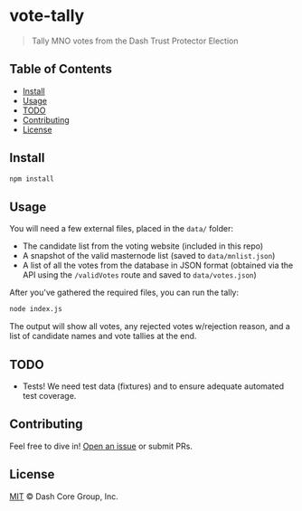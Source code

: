 # vote-tally

> Tally MNO votes from the Dash Trust Protector Election

## Table of Contents
- [Install](#install)
- [Usage](#usage)
- [TODO](#todo)
- [Contributing](#contributing)
- [License](#license)

## Install

```sh
npm install
```

## Usage

You will need a few external files, placed in the `data/` folder:

* The candidate list from the voting website (included in this repo)
* A snapshot of the valid masternode list (saved to `data/mnlist.json`)
* A list of all the votes from the database in JSON format (obtained via the API using the `/validVotes` route and saved to `data/votes.json`)

After you've gathered the required files, you can run the tally:

```sh
node index.js
```

The output will show all votes, any rejected votes w/rejection reason, and a list of candidate names and vote tallies at the end.

## TODO

* Tests! We need test data (fixtures) and to ensure adequate automated test coverage.

## Contributing

Feel free to dive in! [Open an issue](https://github.com/dashevo/vote-tally/issues/new) or submit PRs.

## License

[MIT](LICENSE) &copy; Dash Core Group, Inc.
